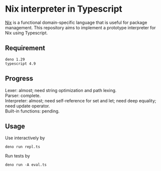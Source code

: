 # Nix interpreter in Typescript

[Nix](https://nixos.org/manual/nix/stable/language/index.html)
is a functional domain-specific language that is useful for
package management.
This repository aims to implement a prototype interpreter for
Nix using Typescript.

## Requirement

```
deno 1.29
typescript 4.9
```

## Progress

Lexer: almost; need string optimization and path lexing.  
Parser: complete.  
Interpreter: almost; need self-reference for set and let; need deep equality; need update operator.  
Built-in functions: pending.  

## Usage

Use interactively by
```{bash}
deno run repl.ts
```

Run tests by
```{bash}
deno run -A eval.ts
```

